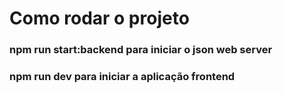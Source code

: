 # Como rodar o projeto

### npm run start:backend para iniciar o json web server

### npm run dev para iniciar a aplicação frontend
